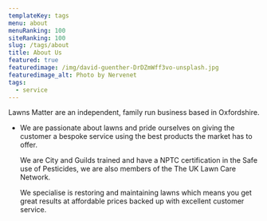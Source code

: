 ```yaml
---
templateKey: tags
menu: about
menuRanking: 100
siteRanking: 100
slug: /tags/about
title: About Us
featured: true
featuredimage: /img/david-guenther-DrDZmWff3vo-unsplash.jpg
featuredimage_alt: Photo by Nervenet
tags:
  - service
---
```

Lawns Matter are an independent, family run business based in Oxfordshire.

* We are passionate about lawns and pride ourselves on giving the customer a bespoke service using the best products the market has to offer. 

  We are City and Guilds trained and have a NPTC certification in the Safe use of Pesticides, we are also members of the The UK Lawn Care Network. 

  We specialise is restoring and maintaining lawns which means you get great results at affordable prices backed up with excellent customer service.

